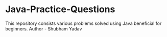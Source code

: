 # Java-Practice-Questions
This repository consists various problems solved using Java beneficial for beginners.
Author - Shubham Yadav